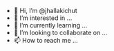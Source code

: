- 👋 Hi, I’m @jhallakichut
- 👀 I’m interested in ...
- 🌱 I’m currently learning ...
- 💞️ I’m looking to collaborate on ...
- 📫 How to reach me ...

<!---
jhallakichut/jhallakichut is a ✨ special ✨ repository because its `README.md` (this file) appears on your GitHub profile.
You can click the Preview link to take a look at your changes.
--->
